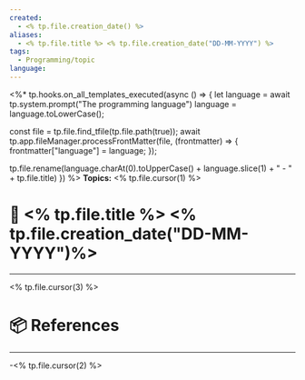```yaml
---
created:
  - <% tp.file.creation_date() %>
aliases:
  - <% tp.file.title %> <% tp.file.creation_date("DD-MM-YYYY") %>
tags:
  - Programming/topic
language: 
---
```

<%* tp.hooks.on_all_templates_executed(async () => {
  let language =  await tp.system.prompt("The programming language")
  language = language.toLowerCase();
  
  const file = tp.file.find_tfile(tp.file.path(true));
  await tp.app.fileManager.processFrontMatter(file, (frontmatter) => {
    frontmatter["language"] = language;
  });

  tp.file.rename(language.charAt(0).toUpperCase() + language.slice(1) + " - " + tp.file.title)
}) %>
**Topics:** <% tp.file.cursor(1) %>

# 📃 <% tp.file.title %> <% tp.file.creation_date("DD-MM-YYYY")%>

---
<% tp.file.cursor(3) %>

# 📦 References

---

-<% tp.file.cursor(2) %>